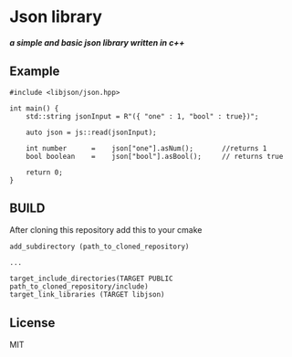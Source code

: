 # Json library
##### a simple and basic json library written in c++
## Example
```
#include <libjson/json.hpp>

int main() {
    std::string jsonInput = R"({ "one" : 1, "bool" : true})";

    auto json = js::read(jsonInput);

    int number      =    json["one"].asNum();       //returns 1
    bool boolean    =    json["bool"].asBool();     // returns true
    
    return 0;
}
```

## BUILD
After cloning this repository add this to your cmake

```
add_subdirectory (path_to_cloned_repository)

...

target_include_directories(TARGET PUBLIC path_to_cloned_repository/include)
target_link_libraries (TARGET libjson)
```
## License

MIT